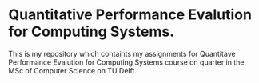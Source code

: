 # Quantitative Performance Evalution for Computing Systems.
This is my repository which containts my assignments for Quantitave Performance Evalution for Computing Systems course on quarter in the MSc of Computer Science on TU Delft.
